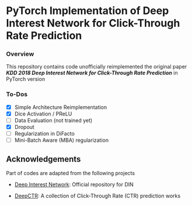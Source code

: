 # PyTorch Implementation of Deep Interest Network for Click-Through Rate Prediction

### Overview

This repository contains code unofficially reimplemented the original paper ***KDD 2018 Deep Interest Network for Click-Through Rate Prediction*** in PyTorch version

### To-Dos

- [x] Simple Architecture Reimplementation
- [x] Dice Activation / PReLU
- [ ] Data Evaluation (not trained yet)
- [x] Dropout
- [ ] Regularization in DiFacto
- [ ] Mini-Batch Aware (MBA) regularization

## Acknowledgements

Part of codes are adapted from the following projects

* [Deep Interest Network](https://github.com/zhougr1993/DeepInterestNetwork): Official repository for DIN

* [DeepCTR](https://github.com/shenweichen/DeepCTR): A collection of Click-Through Rate (CTR) prediction works
